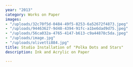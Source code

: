 ```yaml
---
year: "2013"
category: Works on Paper
images:
- "/uploads/32c70f5d-0484-49f5-8253-6a52672f4873.jpeg"
- "/uploads/94463627-9d48-4394-91fc-a1be6dad9d75.jpeg"
- "/uploads/56ca032a-4765-4147-b613-c9a44878c5da.jpeg"
- "/uploads/image.jpg"
- "/uploads/olivetti884.jpg"
title: Studio Installation of "Polka Dots and Stars"
description: Ink and Acrylic on Paper

---
```

